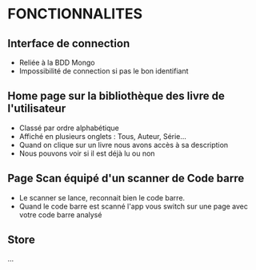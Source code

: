 FONCTIONNALITES 
===============

## Interface de connection
* Reliée à la BDD Mongo
* Impossibilité de connection si pas le bon identifiant

## Home page sur la bibliothèque des livre de l'utilisateur
* Classé par ordre alphabétique 
* Affiché en plusieurs onglets : Tous, Auteur, Série... 
* Quand on clique sur un livre nous avons accès à sa description 
* Nous pouvons voir si il est déjà lu ou non

## Page Scan équipé d'un scanner de Code barre
* Le scanner se lance, reconnait bien le code barre.
* Quand le code barre est scanné l'app vous switch sur une page avec votre code barre analysé

## Store
...